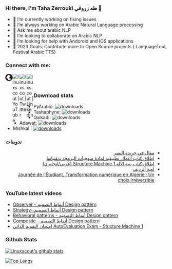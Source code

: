 ### Hi there, I'm Taha Zerrouki طه زروقي 👋
- 🔭 I’m currently working on fixing issues
- 🔭 I’m always working on Arabic Natural Language processing
- 💬 Ask me about arabic NLP
- 👯 I’m looking to collaborate on Arabic NLP
- 🤔 I’m looking for help with Andoroid and IOS applications
- 🥅 2023 Goals: Contribute more to Open Source projects ( LanguageTool, Festival Arabic TTS)

### Connect with me:

[<img align="left" alt="tahadz.com" width="22px" src="https://raw.githubusercontent.com/iconic/open-iconic/master/svg/globe.svg" />](http://tahadz.com)
[<img align="left" alt="linuxscout | YouTube" width="22px" src="https://cdn.jsdelivr.net/npm/simple-icons@v3/icons/youtube.svg" />](https://www.youtube.com/@taha.zerrouki)
[<img align="left" alt="linuxscout | Twitter" width="22px" src="https://cdn.jsdelivr.net/npm/simple-icons@v3/icons/twitter.svg" />](http://twitter.com/linuxscout)
[<img align="left" alt="linuxscout | LinkedIn" width="22px" src="https://cdn.jsdelivr.net/npm/simple-icons@v3/icons/linkedin.svg" />](https://www.linkedin.com/in/tahazerrouki/)
<br />
<br />

### Download stats
* PyArabic: ![downloads](https://img.shields.io/pypi/dm/PyArabic?style=plastic)
* Tashaphyne: ![downloads](https://img.shields.io/pypi/dm/tashaphyne?style=plastic)
* Qalsadi: ![downloads](https://img.shields.io/pypi/dm/qalsadi?style=plastic)
* Adawat: ![downloads](https://img.shields.io/pypi/dm/adawat?style=plastic)
* Mishkal : [![downloads]( https://img.shields.io/sourceforge/dt/mishkal.svg)](http://sourceforge.org/projects/mishkal)


### تدوينات


<div dir="rtl">

<!-- BLOG-POST-LIST:START -->
- [مقال في جريدة النصر](https://tahadz.wordpress.com/2023/10/29/%d9%85%d9%82%d8%a7%d9%84-%d9%81%d9%8a-%d8%ac%d8%b1%d9%8a%d8%af%d8%a9-%d8%a7%d9%84%d9%86%d8%b5%d8%b1/)
- [إطلاق كتاب أعمال تطبيقية لمادة منهجيات البرمجة وتقنياتها](https://tahadz.wordpress.com/2023/09/26/mtibook/)
- [إطلاق كتاب بنية الآلة Structure Machine 1 &lpar;عربي/إنجليزي&rpar;](https://tahadz.wordpress.com/2023/09/22/strm1engbook/)
- [لعبة الرديف](https://tahadz.wordpress.com/2023/08/09/%d9%84%d8%b9%d8%a8%d8%a9-%d8%a7%d9%84%d8%b1%d8%af%d9%8a%d9%81/)
- [Journée de l’Étudiant, Transformation numérique en Algérie : Un choix irréversible](https://tahadz.wordpress.com/2023/06/11/journee-de-letudiant-transformation-numerique-en-algerie-un-choix-irreversible/)
<!-- BLOG-POST-LIST:END -->
</div>


### YouTube latest videos
<!-- YOUTUBE:START -->
- [Observer - أنماط التصميم Design pattern](https://www.youtube.com/watch?v=LdWxcVC5S18)
- [Strategy- أنماط التصميم Design pattern](https://www.youtube.com/watch?v=U3Z1eQ1RPSg)
- [Behavioral patterns - أنماط التصميم Design pattern](https://www.youtube.com/watch?v=A2kERJFyKV4)
- [Composite - أنماط التصميم Design pattern](https://www.youtube.com/watch?v=8sM0LYVT48E)
- [امتحان التقويم الذاتي AutoEvaluation Exam - Stucture Machine 1](https://www.youtube.com/watch?v=BF_Ttz3t1YE)
<!-- YOUTUBE:END -->

### Github Stats
[![Linuxscout's github stats](https://github-readme-stats.vercel.app/api?username=linuxscout&show_icons=true)](https://github.com/anuraghazra/github-readme-stats)

[![Top Langs](https://github-readme-stats.vercel.app/api/top-langs/?username=linuxscout&layout=compact)](https://github.com/anuraghazra/github-readme-stats)

<!--
**linuxscout/linuxscout** is a ✨ _special_ ✨ repository because its `README.md` (this file) appears on your GitHub profile.

Here are some ideas to get you started:

- 🔭 I’m currently working on ...
- 🌱 I’m currently learning ...
- 👯 I’m looking to collaborate on ...
- 🤔 I’m looking for help with ...
- 💬 Ask me about ...
- 📫 How to reach me: ...
- 😄 Pronouns: ...
- ⚡ Fun fact: ...
-->
